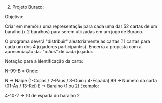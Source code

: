 2. Projeto Buraco:

Objetivo: 

Criar em memória uma representação para cada uma das 52 cartas de um baralho (x 2 baralhos) para serem utilizadas em um jogo de Buraco.

O programa deverá "distribuir" aleatoriamente as cartas (11 cartas para cada um dos 4 jogadores participantes). Encerra a proposta com a apresentação das "mãos" de cada jogador.

Notação para a identificação da carta:

N-99-B = Onde:

N  -> Naipe (1-Copas / 2-Paus / 3-Ouro / 4-Espada)
99 -> Número da carta (01-Ás / 13-Rei)
B  -> Baralho (1 ou 2)
Exemplo:

4-10-2  ->  10 de espada do baralho 2
